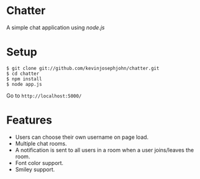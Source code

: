 Chatter
=======

A simple chat application using *node.js*

Setup
=======
    $ git clone git://github.com/kevinjosephjohn/chatter.git
    $ cd chatter
    $ npm install
    $ node app.js

Go to `http://localhost:5000/`

Features
=======
- Users can choose their own username on page load.
- Multiple chat rooms.
- A notification is sent to all users in a room when a user joins/leaves the room.
- Font color support.
- Smiley support.
